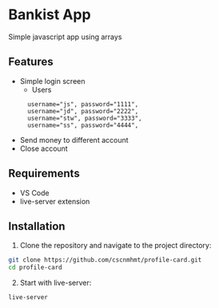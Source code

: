 # Bankist App
Simple javascript app using arrays 

## Features
- Simple login screen
  - Users 
  ```
    username="js", password="1111",
    username="jd", password="2222",
    username="stw", password="3333",
    username="ss", password="4444",
- Send money to different account
- Close account

## Requirements 
- VS Code
- live-server extension

## Installation
1. Clone the repository and navigate to the project directory:

```sh
git clone https://github.com/cscnmhmt/profile-card.git
cd profile-card
```

2. Start with live-server:
```sh
live-server
```
